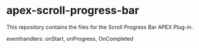 # apex-scroll-progress-bar
This repository contains the files for the Scroll Progress Bar APEX Plug-in.

eventhandlers: onStart, onProgress, OnCompleted
